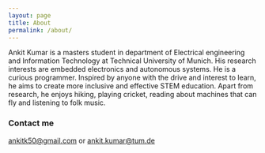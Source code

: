 ```yaml
---
layout: page
title: About
permalink: /about/
---
```


Ankit Kumar is a masters student in department of Electrical engineering and Information Technology at Technical University of Munich. His research interests are embedded electronics and autonomous systems. He is a curious programmer. Inspired by anyone with the drive and interest to learn, he aims to create more inclusive and effective STEM education. Apart from research, he enjoys hiking, playing cricket, reading about machines that can fly and listening to folk music.

### Contact me

[ankitk50@gmail.com](mailto:ankitk50@gmail.com) or [ankit.kumar@tum.de](mailto:ankit.kumar@tum.de)

